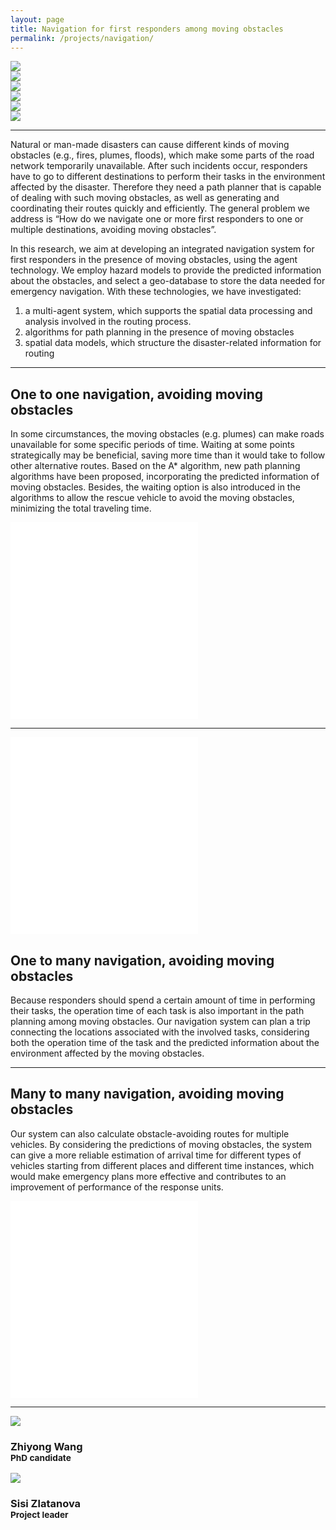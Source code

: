 ```yaml
---
layout: page
title: Navigation for first responders among moving obstacles
permalink: /projects/navigation/
---
```


<div class="row">
	<div class="col-sm-2 hidden-xs nopadding"><img class="img-responsive" src="{{ "/projects/navigation/img/AIBV B 05.jpg" | prepend: site.baseurl }}"></div>
	<div class="col-sm-2 hidden-xs nopadding"><img class="img-responsive" src="{{ "/projects/navigation/img/AIBV B 07.jpg" | prepend: site.baseurl }}"></div>
	<div class="col-sm-2 hidden-xs nopadding"><img class="img-responsive" src="{{ "/projects/navigation/img/AIBV B 10.jpg" | prepend: site.baseurl }}"></div>
	<div class="col-sm-2 hidden-xs nopadding"><img class="img-responsive" src="{{ "/projects/navigation/img/AIBV B 11.jpg" | prepend: site.baseurl }}"></div>
	<div class="col-sm-2 hidden-xs nopadding"><img class="img-responsive" src="{{ "/projects/navigation/img/AIBV B 16.jpg" | prepend: site.baseurl }}"></div>
	<div class="col-sm-2 hidden-xs nopadding"><img class="img-responsive" src="{{ "/projects/navigation/img/AIBV P 02.jpg" | prepend: site.baseurl }}"></div>
</div>

---

Natural or man-made disasters can cause different kinds of moving obstacles (e.g., fires, plumes, floods), which make some parts of the road network temporarily unavailable. After such incidents occur, responders have to go to different destinations to perform their tasks in the environment affected by the disaster. Therefore they need a path planner that is capable of dealing with such moving obstacles, as well as generating and coordinating their routes quickly and efficiently. The general problem we address is “How do we navigate one or more first responders to one or multiple destinations, avoiding moving obstacles”.

In this research, we aim at developing an integrated navigation system for first responders in the presence of moving obstacles, using the agent technology. We employ hazard models to provide the predicted information about the obstacles, and select a geo-database to store the data needed for emergency navigation. With these technologies, we have investigated:

1. a multi-agent system, which supports the spatial data processing and analysis involved in the routing process. 
2. algorithms for path planning in the presence of moving obstacles
3. spatial data models, which structure the disaster-related information for routing

--- 

<div class="row featurette">
	<div class="col-md-7">
		<h2 class="featurette-heading">One to one navigation, avoiding moving obstacles</h2>
		<p>
			In some circumstances, the moving obstacles (e.g. plumes) can make roads unavailable for some specific periods of time. Waiting at some points strategically may be beneficial, saving more time than it would take to follow other alternative routes. 
			Based on the A* algorithm, new path planning algorithms have been proposed, incorporating the predicted information of moving obstacles. Besides, the waiting option is also introduced in the algorithms to allow the rescue vehicle to avoid the moving obstacles, minimizing the total traveling time. 
		</p>
	</div>
	<iframe class="col-md-5" height="315" src="//www.youtube.com/embed/9fd14_htfjk" frameborder="0" allowfullscreen></iframe>
</div>

<hr class="featurette-divider">

<div class="row featurette">
	<iframe class="col-md-5" height="315" src="//www.youtube.com/embed/N05lDSrMDBk" frameborder="0" allowfullscreen></iframe>
	<div class="col-md-7">
		<h2 class="featurette-heading">One to many navigation, avoiding moving obstacles</h2>
		<p>
			Because responders should spend a certain amount of time in performing their tasks, the operation time of each task is also important in the path planning among moving obstacles. Our navigation system can plan a trip connecting the locations associated with the involved tasks, considering both the operation time of the task and the predicted information about the environment affected by the moving obstacles. 
		</p>
	</div>
</div>

<hr class="featurette-divider">

<div class="row featurette">
	<div class="col-md-7">
		<h2 class="featurette-heading">Many to many navigation, avoiding moving obstacles</h2>
		<p>
			Our system can also calculate obstacle-avoiding routes for multiple vehicles. By considering the predictions of moving obstacles, the system can give a more reliable estimation of arrival time for different types of vehicles starting from different places and different time instances, which would make emergency plans more effective and contributes to an improvement of performance of the response units.
		</p>
	</div>
	<iframe class="col-md-5" height="315" src="//www.youtube.com/embed/mFm6ExkqTzY" frameborder="0" allowfullscreen></iframe>
</div>
<hr class="featurette-divider">

<div class="row">
  <div class="col-lg-offset-3 col-lg-3">
      <img class="img-circle img-responsive" src="{{ "/img/staff/zhiyong.png" | prepend: site.baseurl }}">
      <h3>Zhiyong Wang <br><small>PhD candidate</small></h3>
  </div>
  <div class=" col-lg-3">
      <a href="http://3dgeoinfo.bk.tudelft.nl/szlatanova/"><img class="img-circle img-responsive" src="{{ "/img/staff/sisi.jpg" | prepend: site.baseurl }}"></a>
      <h3>Sisi Zlatanova <br><small>Project leader</small></h3>
  </div>
</div>